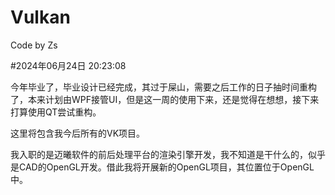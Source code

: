 # Vulkan
Code by Zs

#2024年06月24日 20:23:08

今年毕业了，毕业设计已经完成，其过于屎山，需要之后工作的日子抽时间重构了，本来计划由WPF接管UI，但是这一周的使用下来，还是觉得在想想，接下来打算使用QT尝试重构。

这里将包含我今后所有的VK项目。

我入职的是迈曦软件的前后处理平台的渲染引擎开发，我不知道是干什么的，似乎是CAD的OpenGL开发。借此我将开展新的OpenGL项目，其位置位于OpenGL中。
